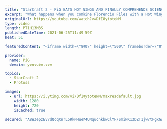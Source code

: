 ```yaml
---
title: "StarCraft 2 - PiG EATS HOT WINGS AND FINALLY COMPREHENDS SCIENCE | Florencio Files #229"
excerpt: "What happens when you combine Florencio Files with a Hot Wings challenge and a No Swearing (Sesame Street-friendly) challenge all in one?  0:00 Intro 2:22 Game 1 28:40 Game 2 45:01 Game 3  🧜Florencio Files Playlist: https://www.youtube.com/playlist?list=PLFUDU8AOevUfznFLMRCxI0ez9HZTyL6Tk  Follow Florencio:"
originalUrl: https://youtube.com/watch?v=DfI8ytoteNM
type: video
length: PT1H13M3S
publishedDateTime: 2021-06-25T11:49:59Z
heat: 51

featuredContent: "<iframe width=\"800\" height=\"500\" frameborder=\"0\" src=\"https://www.youtube.com/embed/DfI8ytoteNM\" allow=\"accelerometer; autoplay; encrypted-media; gyroscope; picture-in-picture\" allowfullscreen></iframe>"

provider:
  name: PiG
  domain: youtube.com

topics:
  - StarCraft 2
  - Protoss

images:
  - url: https://i.ytimg.com/vi/DfI8ytoteNM/maxresdefault.jpg
    width: 1280
    height: 720
    isCached: true

secured: "A8W3epzEv7dQcqXnrL5RkNHueP4UNqucnkbwClYF/SmiNK13DZT1jw/tPgxGAXROw8kWSD5fR9GjQiGMsR5ZoviD+zDUUJY498bl3BZNMpuRBzAzD9cO9UNnLohZDNpYrwMJSikucKixkpXUbtnrF6aOAZrxIOLsN5+Gfr2NK9SsxAAvGpENvs1QRfyE2ELZzaGV8hQrM4CtfUlpdg/Die/SZYXCNr0TdtMFD4u69IStvrDq+sdybM4YyjxlXlavo3oRF15xQfKEHulR8T5Ev7vHiZoe78+vzsm1uP+8LCx9osNvkXu1cmdCsLRKXkX3w96kqTcEkWscUnmA0YJglGV+pMeaY5Ga8Ov5C+rfsMcep7hblAV+gEwrlH7QyG+k8nBwhVXF0caPwDuW8KMm21knh7rYzlD0ZyIZ53Y4CfM=;0fpZxtQqcQRRMc0xwY6QaA=="
---
```


